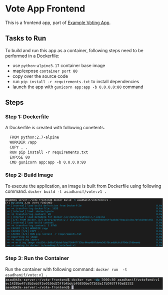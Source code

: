 # Vote App Frontend 

This is a frontend app, part of [Example Voting App](https://github.com/dockersamples/example-voting-app.git).  

## Tasks to Run

To build and run this app as a container, following steps need to be performed in a Dockerfile: 

  * use `python:alpine3.17` container base image
  * map/expose `container port 80`
  * copy over the source code
  * run `pip install -r requirements.txt` to install dependencies
  * launch the app with `gunicorn app:app -b 0.0.0.0:80` command

## Steps 
### Step 1: Dockerfile
A Dockerfile is created with following conetents. 
```
  FROM python:2.7-alpine
  WORKDIR /app
  COPY . .
  RUN pip install -r requirements.txt
  EXPOSE 80
  CMD gunicorn app:app -b 0.0.0.0:80
```  
### Step 2: Build Image
To execute the application, an image is built from Dockerfile using following command. 
`docker build -t asadhanif/vote:v1 .` 

![Build Image](./screenshorts/build-image.png)

### Step 3: Run the Container
Run the container with following command:
`docker run  -t asadhanif/vote:v1 .` 
![Run Container](./screenshorts/run-container.png)